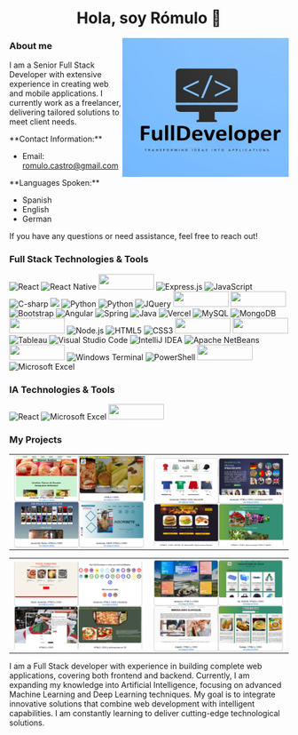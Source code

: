 <div align="center">
<h1 align="center">Hola, soy Rómulo </a> 👋</h1>
</div>  <img align="right" height="250" width="300"  src="https://github.com/romulofull/logo/blob/main/MILOGO.jpg?raw=true" alt="Rómulo's Logo"/>
<h3> About me </h3>
<p> I am a Senior Full Stack Developer with extensive experience in creating web and mobile applications. I currently work as a freelancer, delivering tailored solutions to meet client needs.</p> <p>**Contact Information:**</p> <ul> <li>Email: <a href="mailto:romulo.castro@gmail.com">romulo.castro@gmail.com</a></li> </ul> <p>**Languages Spoken:**</p> <ul> <li>Spanish</li> <li>English</li> <li>German</li> </ul> <p>If you have any questions or need assistance, feel free to reach out!</p> 

<h3>Full Stack Technologies & Tools </h3> <div> <img height="28" width="100" alt="React" src="https://img.shields.io/badge/React-20232A?style=for-the-badge&logo=react&logoColor=61DAFB"/> <img height="28" width="100" alt="React Native" src="https://img.shields.io/badge/React_Native-20232A?style=for-the-badge&logo=react&logoColor=61DAFB"/> <img height="28" width="100" src="https://img.shields.io/badge/expo-1C1E24?style=for-the-badge&logo=expo&logoColor=#D04A37"/> <img height="28" width="100" alt="Express.js" src="https://img.shields.io/badge/express.js-%23404d59.svg?style=for-the-badge&logo=express&logoColor=%2361DAFB"/> <img height="28" width="100" alt="JavaScript" src="https://img.shields.io/badge/javascript-%23323330.svg?style=for-the-badge&logo=javascript&logoColor=%23F7DF1E"/> <img height="28" alt="C-sharp" src="https://img.shields.io/badge/C%23-239120?style=for-the-badge&logo=c-sharp&logoColor=white"/> 	<img height="28" src="https://img.shields.io/badge/.NET-5C2D91?style=for-the-badge&logo=.net&logoColor=white"> <img height="28" width="100" alt="Python" src="https://img.shields.io/badge/Python-14354C?style=for-the-badge&logo=python&logoColor=white"/> <img height="28" width="100" alt="Python" src="https://img.shields.io/badge/Django-092E20?style=for-the-badge&logo=django&logoColor=white"> <img height="28" width="100" alt="JQuery" src="https://img.shields.io/badge/jQuery-0769AD?style=for-the-badge&logo=jquery&logoColor=white"/> <img height="28" width="100" alto="TypeScript" src="https://img.shields.io/badge/TypeScript-007ACC?style=for-the-badge&logo=typescript&logoColor=white"> <img height="28" width="100" alto="Redux" src="https://img.shields.io/badge/Redux-593D88?style=for-the-badge&logo=redux&logoColor=white"/> <img height="28" width="100"  alt="Bootstrap" src= "https://img.shields.io/badge/Bootstrap-563D7C?style=for-the-badge&logo=bootstrap&logoColor=white"/> <img height="28" width="100" alt="Angular" src= "https://img.shields.io/badge/Angular-DD0031?style=for-the-badge&logo=angular&logoColor=white"> <img height="28" width="100" alt="Spring" src="https://img.shields.io/badge/Spring-6DB33F?style=for-the-badge&logo=spring&logoColor=white"/> <img alt="Java" height="28" width="100"  src="https://img.shields.io/badge/Java-ED8B00?style=for-the-badge&logo=java&logoColor=white"/> <img height="28" width="100"  alt="Vercel" src="https://img.shields.io/badge/Vercel-000000?style=for-the-badge&logo=vercel&logoColor=white"/>  <img height="28" width="100" alt="MySQL" src="https://img.shields.io/badge/MySQL-00000F?style=for-the-badge&logo=mysql&logoColor=white"/> <img height="28" width="100" alt="MongoDB" src="https://img.shields.io/badge/MongoDB-%234ea94b.svg?style=for-the-badge&logo=mongodb&logoColor=white"/> 	<img height="28" width="100" src="https://img.shields.io/badge/Microsoft_SQL_Server-CC2927?style=for-the-badge&logo=microsoft-sql-server&logoColor=white"> <img height="28" width="100"  alt="Node.js" src="https://img.shields.io/badge/node.js-%2343853D.svg?style=for-the-badge&logo=node-dot-js&logoColor=white"/>  <img height="28" width="100" alt="HTML5" src="https://img.shields.io/badge/html5-%23E34F26.svg?style=for-the-badge&logo=html5&logoColor=white"/> <img height="28" width="100" alt="CSS3" src="https://img.shields.io/badge/css3-%231572B6.svg?style=for-the-badge&logo=css3&logoColor=white"/>  <img height="28" width="100" alto="SASS" src="https://img.shields.io/badge/Sass-CC6699?style=for-the-badge&logo=sass&logoColor=white"/>  <img height="28" width="100" src="https://img.shields.io/badge/Jest-323330?style=for-the-badge&logo=Jest&logoColor=white"> <img height="28" width="100"  alt="Tableau" src="https://img.shields.io/badge/Tableau-E97627?style=for-the-badge&logo=Tableau&logoColor=white"/> <img height="28" width="100" alt="Visual Studio Code" src="https://img.shields.io/badge/Visual_Studio_Code-0078D4?style=for-the-badge&logo=visual%20studio%20code&logoColor=white"/> <img height="28" width="100" alt="IntelliJ IDEA" src="https://img.shields.io/badge/IntelliJ_IDEA-000000.svg?style=for-the-badge&logo=intellij-idea&logoColor=white"/> <img height="28" width="100" alt="Apache NetBeans" src="https://img.shields.io/badge/apache%20netbeans-1B6AC6?style=for-the-badge&logo=apache%20netbeans%20IDE&logoColor=white"/> <img height="28" width="100" src="https://img.shields.io/badge/Visual_Studio-5C2D91?style=for-the-badge&logo=visual%20studio&logoColor=white"> <img height="28" width="100" alt="Windows Terminal" src="https://img.shields.io/badge/windows%20terminal-4D4D4D?style=for-the-badge&logo=windows%20terminal&logoColor=white"/> <img height="28" width="100"  alt="PowerShell" src="https://img.shields.io/badge/powershell-5391FE?style=for-the-badge&logo=powershell&logoColor=white"/> 	<img height="28" width="100" src="https://img.shields.io/badge/Jira-0052CC?style=for-the-badge&logo=Jira&logoColor=white"> <img height="28" width="100"  alt="Microsoft Excel" src="https://img.shields.io/badge/Microsoft_Excel-217346?style=for-the-badge&logo=microsoft-excel&logoColor=white"/> 

<h3>IA Technologies & Tools </h3> <div> <img height="28" width="100" alt="React" src="https://img.shields.io/badge/pandas-%23150458.svg?style=for-the-badge&logo=pandas&logoColor=white)"/>  <img height="28" width="100"  alt="Microsoft Excel" src="https://img.shields.io/badge/numpy-%23013243.svg?style=for-the-badge&logo=numpy&logoColor=white"/> <img height="28" width="100" src="https://img.shields.io/badge/Matplotlib-%23ffffff.svg?style=for-the-badge&logo=Matplotlib&logoColor=black&bgcolor=008000"/></div>
    
<h3>My Projects</h3>
<table>
<tr>
<td width="50%">
<div align="center">
<img align="center"  src="https://github.com/romulofull/romulofotos1/blob/main/foto1.png?raw=true" alt="Portfolio of Projects"/>
</div>                                                                                    
</td>
<td width="50%">
<div align="center">                                       
<img align="center"  src="https://github.com/romulofull/fotoProyectos2/blob/main/Captura%20de%20pantalla%20(324).png?raw=true" alt="Portfolio of Projects" />
</div>      
</td>
</table>  
<table>
<td width="50%">
<div align="center">
<img align="center" src="https://github.com/romulofull/fotoProyecto3/blob/main/Captura%20de%20pantalla%20(315).png?raw=true" alt="Portfolio of Projects" />
</div>                                                                               
</td>    
<td width="50%">
<div align="center">
<img align="center" src="https://github.com/romulofull/FotoProjecto4/blob/main/Captura%20de%20pantalla%20(387).png" />
</div>                                                                               
</td>         
</table>  
    
I am a Full Stack developer with experience in building complete web applications, covering both frontend and backend. Currently, I am expanding my knowledge into Artificial Intelligence, focusing on advanced Machine Learning and Deep Learning techniques. My goal is to integrate innovative solutions that combine web development with intelligent capabilities. I am constantly learning to deliver cutting-edge technological solutions.</p>

